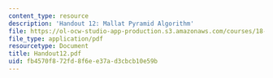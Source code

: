 ```yaml
---
content_type: resource
description: 'Handout 12: Mallat Pyramid Algorithm'
file: https://ol-ocw-studio-app-production.s3.amazonaws.com/courses/18-327-wavelets-filter-banks-and-applications-spring-2003/fb4570f872fd8f6ee37ad3cbcb10e59b_Handout12.pdf
file_type: application/pdf
resourcetype: Document
title: Handout12.pdf
uid: fb4570f8-72fd-8f6e-e37a-d3cbcb10e59b
---
```

